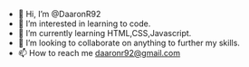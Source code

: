 - 👋 Hi, I’m @DaaronR92
- 👀 I’m interested in learning to code.
- 🌱 I’m currently learning HTML,CSS,Javascript.
- 💞️ I’m looking to collaborate on anything to further my skills.
- 📫 How to reach me daaronr92@gmail.com

<!---
DaaronR92/DaaronR92 is a ✨ special ✨ repository because its `README.md` (this file) appears on your GitHub profile.
You can click the Preview link to take a look at your changes.
--->

